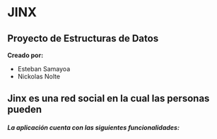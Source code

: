# JINX
## Proyecto de Estructuras de Datos
**Creado por:** 
- Esteban Samayoa
- Nickolas Nolte

## Jinx es una red social en la cual las personas pueden 



###### **La aplicación cuenta con las siguientes funcionalidades:** 
